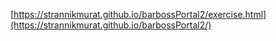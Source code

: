 [https://strannikmurat.github.io/barbossPortal2/exercise.html](https://strannikmurat.github.io/barbossPortal2/)

